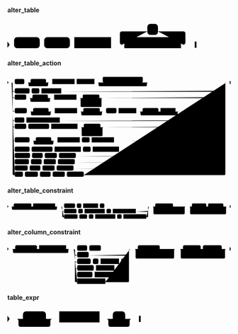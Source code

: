 #### alter_table

<svg class="rrdiagram" version="1.1" xmlns:xlink="http://www.w3.org/1999/xlink" xmlns="http://www.w3.org/2000/svg" width="427" height="65" viewbox="0 0 427 65"><path class="connector" d="M0 52h15m58 0h10m58 0h10m83 0h30m-5 0q-5 0-5-5v-20q0-5 5-5h57m24 0h57q5 0 5 5v20q0 5-5 5m-5 0h35"/><polygon points="0,59 5,52 0,45" style="fill:black;stroke-width:0"/><rect class="literal" x="15" y="35" width="58" height="25" rx="7"/><text class="text" x="25" y="52">ALTER</text><rect class="literal" x="83" y="35" width="58" height="25" rx="7"/><text class="text" x="93" y="52">TABLE</text><a xlink:href="#table-expr"><rect class="rule" x="151" y="35" width="83" height="25"/><text class="text" x="161" y="52">table_expr</text></a><rect class="literal" x="316" y="5" width="24" height="25" rx="7"/><text class="text" x="326" y="22">,</text><a xlink:href="#alter-table-action"><rect class="rule" x="264" y="35" width="128" height="25"/><text class="text" x="274" y="52">alter_table_action</text></a><polygon points="423,59 427,59 427,45 423,45" style="fill:black;stroke-width:0"/></svg>

#### alter_table_action

<svg class="rrdiagram" version="1.1" xmlns:xlink="http://www.w3.org/1999/xlink" xmlns="http://www.w3.org/2000/svg" width="1070" height="495" viewbox="0 0 1070 495"><path class="connector" d="M0 37h35m46 0h30m74 0h20m-109 0q5 0 5 5v8q0 5 5 5h84q5 0 5-5v-8q0-5 5-5m5 0h10m107 0h10m85 0h50m-5 0q-5 0-5-5v-17q0-5 5-5h182q5 0 5 5v17q0 5-5 5m-5 0h40m-247 0q5 0 5 5v8q0 5 5 5h222q5 0 5-5v-8q0-5 5-5m5 0h376m-1030 40q0 5 5 5h5m71 0h10m37 0h10m95 0h782q5 0 5-5m-1020 30q0 5 5 5h5m55 0h30m74 0h20m-109 0q5 0 5 5v8q0 5 5 5h84q5 0 5-5v-8q0-5 5-5m5 0h10m107 0h30m80 0h20m-110 25q0 5 5 5h5m79 0h6q5 0 5-5m-105-25q5 0 5 5v33q0 5 5 5h90q5 0 5-5v-33q0-5 5-5m5 0h579q5 0 5-5m-1020 65q0 5 5 5h5m58 0h30m74 0h20m-109 0q5 0 5 5v8q0 5 5 5h84q5 0 5-5v-8q0-5 5-5m5 0h10m107 0h30m79 0h20m-114 0q5 0 5 5v8q0 5 5 5h89q5 0 5-5v-8q0-5 5-5m5 0h10m50 0h10m85 0h30m76 0h10m72 0h20m-193 0q5 0 5 5v8q0 5 5 5h168q5 0 5-5v-8q0-5 5-5m5 0h30m60 0h10m89 0h20m-194 0q5 0 5 5v8q0 5 5 5h169q5 0 5-5v-8q0-5 5-5m5 0h5q5 0 5-5m-1020 45q0 5 5 5h5m46 0h10m160 0h789q5 0 5-5m-1020 30q0 5 5 5h5m55 0h10m100 0h10m126 0h30m80 0h20m-110 25q0 5 5 5h5m79 0h6q5 0 5-5m-105-25q5 0 5 5v33q0 5 5 5h90q5 0 5-5v-33q0-5 5-5m5 0h574q5 0 5-5m-1020 65q0 5 5 5h5m71 0h30m74 0h20m-109 0q5 0 5 5v8q0 5 5 5h84q5 0 5-5v-8q0-5 5-5m5 0h10m107 0h10m37 0h10m107 0h529q5 0 5-5m-1020 45q0 5 5 5h5m71 0h10m100 0h10m126 0h10m37 0h10m126 0h505q5 0 5-5m-1020 30q0 5 5 5h5m73 0h10m51 0h10m58 0h10m81 0h712q5 0 5-5m-1020 30q0 5 5 5h5m68 0h10m51 0h10m58 0h10m81 0h717q5 0 5-5m-1020 30q0 5 5 5h5m62 0h10m51 0h10m58 0h10m81 0h723q5 0 5-5m-1025-410q5 0 5 5v435q0 5 5 5h5m39 0h10m62 0h10m51 0h10m58 0h10m81 0h674q5 0 5-5v-435q0-5 5-5m5 0h15"/><polygon points="0,44 5,37 0,30" style="fill:black;stroke-width:0"/><rect class="literal" x="35" y="20" width="46" height="25" rx="7"/><text class="text" x="45" y="37">ADD</text><rect class="literal" x="111" y="20" width="74" height="25" rx="7"/><text class="text" x="121" y="37">COLUMN</text><a xlink:href="../../../syntax_resources/grammar_diagrams#column-name"><rect class="rule" x="215" y="20" width="107" height="25"/><text class="text" x="225" y="37">column_name</text></a><a xlink:href="../../../syntax_resources/grammar_diagrams#data-type"><rect class="rule" x="332" y="20" width="85" height="25"/><text class="text" x="342" y="37">data_type</text></a><a xlink:href="#alter-column-constraint"><rect class="rule" x="467" y="20" width="172" height="25"/><text class="text" x="477" y="37">alter_column_constraint</text></a><rect class="literal" x="35" y="65" width="71" height="25" rx="7"/><text class="text" x="45" y="82">RENAME</text><rect class="literal" x="116" y="65" width="37" height="25" rx="7"/><text class="text" x="126" y="82">TO</text><a xlink:href="../../../syntax_resources/grammar_diagrams#table-name"><rect class="rule" x="163" y="65" width="95" height="25"/><text class="text" x="173" y="82">table_name</text></a><rect class="literal" x="35" y="95" width="55" height="25" rx="7"/><text class="text" x="45" y="112">DROP</text><rect class="literal" x="120" y="95" width="74" height="25" rx="7"/><text class="text" x="130" y="112">COLUMN</text><a xlink:href="../../../syntax_resources/grammar_diagrams#column-name"><rect class="rule" x="224" y="95" width="107" height="25"/><text class="text" x="234" y="112">column_name</text></a><rect class="literal" x="361" y="95" width="80" height="25" rx="7"/><text class="text" x="371" y="112">RESTRICT</text><rect class="literal" x="361" y="125" width="79" height="25" rx="7"/><text class="text" x="371" y="142">CASCADE</text><rect class="literal" x="35" y="160" width="58" height="25" rx="7"/><text class="text" x="45" y="177">ALTER</text><rect class="literal" x="123" y="160" width="74" height="25" rx="7"/><text class="text" x="133" y="177">COLUMN</text><a xlink:href="../../../syntax_resources/grammar_diagrams#column-name"><rect class="rule" x="227" y="160" width="107" height="25"/><text class="text" x="237" y="177">column_name</text></a><rect class="literal" x="364" y="160" width="79" height="25" rx="7"/><text class="text" x="374" y="177">SET DATA</text><rect class="literal" x="473" y="160" width="50" height="25" rx="7"/><text class="text" x="483" y="177">TYPE</text><a xlink:href="../../../syntax_resources/grammar_diagrams#data-type"><rect class="rule" x="533" y="160" width="85" height="25"/><text class="text" x="543" y="177">data_type</text></a><rect class="literal" x="648" y="160" width="76" height="25" rx="7"/><text class="text" x="658" y="177">COLLATE</text><a xlink:href="../../../syntax_resources/grammar_diagrams#collation"><rect class="rule" x="734" y="160" width="72" height="25"/><text class="text" x="744" y="177">collation</text></a><rect class="literal" x="856" y="160" width="60" height="25" rx="7"/><text class="text" x="866" y="177">USING</text><a xlink:href="../../../syntax_resources/grammar_diagrams#expression"><rect class="rule" x="926" y="160" width="89" height="25"/><text class="text" x="936" y="177">expression</text></a><rect class="literal" x="35" y="205" width="46" height="25" rx="7"/><text class="text" x="45" y="222">ADD</text><a xlink:href="#alter-table-constraint"><rect class="rule" x="91" y="205" width="160" height="25"/><text class="text" x="101" y="222">alter_table_constraint</text></a><rect class="literal" x="35" y="235" width="55" height="25" rx="7"/><text class="text" x="45" y="252">DROP</text><rect class="literal" x="100" y="235" width="100" height="25" rx="7"/><text class="text" x="110" y="252">CONSTRAINT</text><a xlink:href="../../../syntax_resources/grammar_diagrams#constraint-name"><rect class="rule" x="210" y="235" width="126" height="25"/><text class="text" x="220" y="252">constraint_name</text></a><rect class="literal" x="366" y="235" width="80" height="25" rx="7"/><text class="text" x="376" y="252">RESTRICT</text><rect class="literal" x="366" y="265" width="79" height="25" rx="7"/><text class="text" x="376" y="282">CASCADE</text><rect class="literal" x="35" y="300" width="71" height="25" rx="7"/><text class="text" x="45" y="317">RENAME</text><rect class="literal" x="136" y="300" width="74" height="25" rx="7"/><text class="text" x="146" y="317">COLUMN</text><a xlink:href="../../../syntax_resources/grammar_diagrams#column-name"><rect class="rule" x="240" y="300" width="107" height="25"/><text class="text" x="250" y="317">column_name</text></a><rect class="literal" x="357" y="300" width="37" height="25" rx="7"/><text class="text" x="367" y="317">TO</text><a xlink:href="../../../syntax_resources/grammar_diagrams#column-name"><rect class="rule" x="404" y="300" width="107" height="25"/><text class="text" x="414" y="317">column_name</text></a><rect class="literal" x="35" y="345" width="71" height="25" rx="7"/><text class="text" x="45" y="362">RENAME</text><rect class="literal" x="116" y="345" width="100" height="25" rx="7"/><text class="text" x="126" y="362">CONSTRAINT</text><a xlink:href="../../../syntax_resources/grammar_diagrams#constraint-name"><rect class="rule" x="226" y="345" width="126" height="25"/><text class="text" x="236" y="362">constraint_name</text></a><rect class="literal" x="362" y="345" width="37" height="25" rx="7"/><text class="text" x="372" y="362">TO</text><a xlink:href="../../../syntax_resources/grammar_diagrams#constraint-name"><rect class="rule" x="409" y="345" width="126" height="25"/><text class="text" x="419" y="362">constraint_name</text></a><rect class="literal" x="35" y="375" width="73" height="25" rx="7"/><text class="text" x="45" y="392">DISABLE</text><rect class="literal" x="118" y="375" width="51" height="25" rx="7"/><text class="text" x="128" y="392">ROW</text><rect class="literal" x="179" y="375" width="58" height="25" rx="7"/><text class="text" x="189" y="392">LEVEL</text><rect class="literal" x="247" y="375" width="81" height="25" rx="7"/><text class="text" x="257" y="392">SECURITY</text><rect class="literal" x="35" y="405" width="68" height="25" rx="7"/><text class="text" x="45" y="422">ENABLE</text><rect class="literal" x="113" y="405" width="51" height="25" rx="7"/><text class="text" x="123" y="422">ROW</text><rect class="literal" x="174" y="405" width="58" height="25" rx="7"/><text class="text" x="184" y="422">LEVEL</text><rect class="literal" x="242" y="405" width="81" height="25" rx="7"/><text class="text" x="252" y="422">SECURITY</text><rect class="literal" x="35" y="435" width="62" height="25" rx="7"/><text class="text" x="45" y="452">FORCE</text><rect class="literal" x="107" y="435" width="51" height="25" rx="7"/><text class="text" x="117" y="452">ROW</text><rect class="literal" x="168" y="435" width="58" height="25" rx="7"/><text class="text" x="178" y="452">LEVEL</text><rect class="literal" x="236" y="435" width="81" height="25" rx="7"/><text class="text" x="246" y="452">SECURITY</text><rect class="literal" x="35" y="465" width="39" height="25" rx="7"/><text class="text" x="45" y="482">NO</text><rect class="literal" x="84" y="465" width="62" height="25" rx="7"/><text class="text" x="94" y="482">FORCE</text><rect class="literal" x="156" y="465" width="51" height="25" rx="7"/><text class="text" x="166" y="482">ROW</text><rect class="literal" x="217" y="465" width="58" height="25" rx="7"/><text class="text" x="227" y="482">LEVEL</text><rect class="literal" x="285" y="465" width="81" height="25" rx="7"/><text class="text" x="295" y="482">SECURITY</text><polygon points="1066,44 1070,44 1070,30 1066,30" style="fill:black;stroke-width:0"/></svg>

#### alter_table_constraint

<svg class="rrdiagram" version="1.1" xmlns:xlink="http://www.w3.org/1999/xlink" xmlns="http://www.w3.org/2000/svg" width="1241" height="95" viewbox="0 0 1241 95"><path class="connector" d="M0 22h35m98 0h10m122 0h20m-265 0q5 0 5 5v8q0 5 5 5h240q5 0 5-5v-8q0-5 5-5m5 0h30m61 0h10m25 0h10m83 0h10m25 0h253m-487 25q0 5 5 5h5m69 0h10m25 0h10m112 0h10m25 0h10m128 0h63q5 0 5-5m-482-25q5 0 5 5v50q0 5 5 5h5m75 0h10m43 0h10m25 0h10m112 0h10m25 0h10m127 0h5q5 0 5-5v-50q0-5 5-5m5 0h30m99 0h75m-184 25q0 5 5 5h5m45 0h10m99 0h5q5 0 5-5m-179-25q5 0 5 5v33q0 5 5 5h164q5 0 5-5v-33q0-5 5-5m5 0h30m80 0h10m85 0h25m-210 25q0 5 5 5h5m80 0h10m90 0h5q5 0 5-5m-205-25q5 0 5 5v33q0 5 5 5h190q5 0 5-5v-33q0-5 5-5m5 0h15"/><polygon points="0,29 5,22 0,15" style="fill:black;stroke-width:0"/><rect class="literal" x="35" y="5" width="98" height="25" rx="7"/><text class="text" x="45" y="22">CONSTRAINT</text><a xlink:href="../../../syntax_resources/grammar_diagrams#constraint-name"><rect class="rule" x="143" y="5" width="122" height="25"/><text class="text" x="153" y="22">constraint_name</text></a><rect class="literal" x="315" y="5" width="61" height="25" rx="7"/><text class="text" x="325" y="22">CHECK</text><rect class="literal" x="386" y="5" width="25" height="25" rx="7"/><text class="text" x="396" y="22">(</text><a xlink:href="../../../syntax_resources/grammar_diagrams#expression"><rect class="rule" x="421" y="5" width="83" height="25"/><text class="text" x="431" y="22">expression</text></a><rect class="literal" x="514" y="5" width="25" height="25" rx="7"/><text class="text" x="524" y="22">)</text><rect class="literal" x="315" y="35" width="69" height="25" rx="7"/><text class="text" x="325" y="52">UNIQUE</text><rect class="literal" x="394" y="35" width="25" height="25" rx="7"/><text class="text" x="404" y="52">(</text><a xlink:href="../../../syntax_resources/grammar_diagrams#column-names"><rect class="rule" x="429" y="35" width="112" height="25"/><text class="text" x="439" y="52">column_names</text></a><rect class="literal" x="551" y="35" width="25" height="25" rx="7"/><text class="text" x="561" y="52">)</text><a xlink:href="../../../syntax_resources/grammar_diagrams#index-parameters"><rect class="rule" x="586" y="35" width="128" height="25"/><text class="text" x="596" y="52">index_parameters</text></a><rect class="literal" x="315" y="65" width="75" height="25" rx="7"/><text class="text" x="325" y="82">FOREIGN</text><rect class="literal" x="400" y="65" width="43" height="25" rx="7"/><text class="text" x="410" y="82">KEY</text><rect class="literal" x="453" y="65" width="25" height="25" rx="7"/><text class="text" x="463" y="82">(</text><a xlink:href="../../../syntax_resources/grammar_diagrams#column-names"><rect class="rule" x="488" y="65" width="112" height="25"/><text class="text" x="498" y="82">column_names</text></a><rect class="literal" x="610" y="65" width="25" height="25" rx="7"/><text class="text" x="620" y="82">)</text><a xlink:href="../../../syntax_resources/grammar_diagrams#references-clause"><rect class="rule" x="645" y="65" width="127" height="25"/><text class="text" x="655" y="82">references_clause</text></a><rect class="literal" x="822" y="5" width="99" height="25" rx="7"/><text class="text" x="832" y="22">DEFERRABLE</text><rect class="literal" x="822" y="35" width="45" height="25" rx="7"/><text class="text" x="832" y="52">NOT</text><rect class="literal" x="877" y="35" width="99" height="25" rx="7"/><text class="text" x="887" y="52">DEFERRABLE</text><rect class="literal" x="1026" y="5" width="80" height="25" rx="7"/><text class="text" x="1036" y="22">INITIALLY</text><rect class="literal" x="1116" y="5" width="85" height="25" rx="7"/><text class="text" x="1126" y="22">DEFERRED</text><rect class="literal" x="1026" y="35" width="80" height="25" rx="7"/><text class="text" x="1036" y="52">INITIALLY</text><rect class="literal" x="1116" y="35" width="90" height="25" rx="7"/><text class="text" x="1126" y="52">IMMEDIATE</text><polygon points="1237,29 1241,29 1241,15 1237,15" style="fill:black;stroke-width:0"/></svg>

#### alter_column_constraint

<svg class="rrdiagram" version="1.1" xmlns:xlink="http://www.w3.org/1999/xlink" xmlns="http://www.w3.org/2000/svg" width="1008" height="185" viewbox="0 0 1008 185"><path class="connector" d="M0 22h35m98 0h10m122 0h20m-265 0q5 0 5 5v8q0 5 5 5h240q5 0 5-5v-8q0-5 5-5m5 0h30m45 0h10m52 0h137m-254 25q0 5 5 5h5m52 0h177q5 0 5-5m-244 30q0 5 5 5h5m61 0h10m25 0h10m83 0h10m25 0h5q5 0 5-5m-244 30q0 5 5 5h5m75 0h10m83 0h61q5 0 5-5m-244 30q0 5 5 5h5m69 0h10m128 0h22q5 0 5-5m-249-115q5 0 5 5v140q0 5 5 5h5m127 0h102q5 0 5-5v-140q0-5 5-5m5 0h30m99 0h75m-184 25q0 5 5 5h5m45 0h10m99 0h5q5 0 5-5m-179-25q5 0 5 5v33q0 5 5 5h164q5 0 5-5v-33q0-5 5-5m5 0h30m80 0h10m85 0h25m-210 25q0 5 5 5h5m80 0h10m90 0h5q5 0 5-5m-205-25q5 0 5 5v33q0 5 5 5h190q5 0 5-5v-33q0-5 5-5m5 0h15"/><polygon points="0,29 5,22 0,15" style="fill:black;stroke-width:0"/><rect class="literal" x="35" y="5" width="98" height="25" rx="7"/><text class="text" x="45" y="22">CONSTRAINT</text><a xlink:href="../../../syntax_resources/grammar_diagrams#constraint-name"><rect class="rule" x="143" y="5" width="122" height="25"/><text class="text" x="153" y="22">constraint_name</text></a><rect class="literal" x="315" y="5" width="45" height="25" rx="7"/><text class="text" x="325" y="22">NOT</text><rect class="literal" x="370" y="5" width="52" height="25" rx="7"/><text class="text" x="380" y="22">NULL</text><rect class="literal" x="315" y="35" width="52" height="25" rx="7"/><text class="text" x="325" y="52">NULL</text><rect class="literal" x="315" y="65" width="61" height="25" rx="7"/><text class="text" x="325" y="82">CHECK</text><rect class="literal" x="386" y="65" width="25" height="25" rx="7"/><text class="text" x="396" y="82">(</text><a xlink:href="../../../syntax_resources/grammar_diagrams#expression"><rect class="rule" x="421" y="65" width="83" height="25"/><text class="text" x="431" y="82">expression</text></a><rect class="literal" x="514" y="65" width="25" height="25" rx="7"/><text class="text" x="524" y="82">)</text><rect class="literal" x="315" y="95" width="75" height="25" rx="7"/><text class="text" x="325" y="112">DEFAULT</text><a xlink:href="../../../syntax_resources/grammar_diagrams#expression"><rect class="rule" x="400" y="95" width="83" height="25"/><text class="text" x="410" y="112">expression</text></a><rect class="literal" x="315" y="125" width="69" height="25" rx="7"/><text class="text" x="325" y="142">UNIQUE</text><a xlink:href="../../../syntax_resources/grammar_diagrams#index-parameters"><rect class="rule" x="394" y="125" width="128" height="25"/><text class="text" x="404" y="142">index_parameters</text></a><a xlink:href="../../../syntax_resources/grammar_diagrams#references-clause"><rect class="rule" x="315" y="155" width="127" height="25"/><text class="text" x="325" y="172">references_clause</text></a><rect class="literal" x="589" y="5" width="99" height="25" rx="7"/><text class="text" x="599" y="22">DEFERRABLE</text><rect class="literal" x="589" y="35" width="45" height="25" rx="7"/><text class="text" x="599" y="52">NOT</text><rect class="literal" x="644" y="35" width="99" height="25" rx="7"/><text class="text" x="654" y="52">DEFERRABLE</text><rect class="literal" x="793" y="5" width="80" height="25" rx="7"/><text class="text" x="803" y="22">INITIALLY</text><rect class="literal" x="883" y="5" width="85" height="25" rx="7"/><text class="text" x="893" y="22">DEFERRED</text><rect class="literal" x="793" y="35" width="80" height="25" rx="7"/><text class="text" x="803" y="52">INITIALLY</text><rect class="literal" x="883" y="35" width="90" height="25" rx="7"/><text class="text" x="893" y="52">IMMEDIATE</text><polygon points="1004,29 1008,29 1008,15 1004,15" style="fill:black;stroke-width:0"/></svg>

#### table_expr

<svg class="rrdiagram" version="1.1" xmlns:xlink="http://www.w3.org/1999/xlink" xmlns="http://www.w3.org/2000/svg" width="301" height="50" viewbox="0 0 301 50"><path class="connector" d="M0 22h35m52 0h20m-87 0q5 0 5 5v8q0 5 5 5h62q5 0 5-5v-8q0-5 5-5m5 0h10m91 0h30m28 0h20m-63 0q5 0 5 5v8q0 5 5 5h38q5 0 5-5v-8q0-5 5-5m5 0h15"/><polygon points="0,29 5,22 0,15" style="fill:black;stroke-width:0"/><rect class="literal" x="35" y="5" width="52" height="25" rx="7"/><text class="text" x="45" y="22">ONLY</text><a xlink:href="../../../syntax_resources/grammar_diagrams#table-name"><rect class="rule" x="117" y="5" width="91" height="25"/><text class="text" x="127" y="22">table_name</text></a><rect class="literal" x="238" y="5" width="28" height="25" rx="7"/><text class="text" x="248" y="22">*</text><polygon points="297,29 301,29 301,15 297,15" style="fill:black;stroke-width:0"/></svg>

